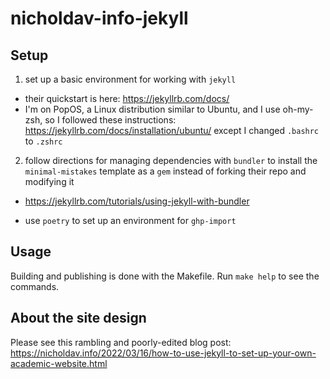 # nicholdav-info-jekyll

## Setup

1. set up a basic environment for working with `jekyll`
  - their quickstart is here: https://jekyllrb.com/docs/
  - I'm on PopOS, a Linux distribution similar to Ubuntu, and I use oh-my-zsh,
    so I followed these instructions: https://jekyllrb.com/docs/installation/ubuntu/
    except I changed `.bashrc` to `.zshrc`
2. follow directions for managing dependencies with `bundler`
  to install the `minimal-mistakes` template as a `gem`
  instead of forking their repo and modifying it
  + https://jekyllrb.com/tutorials/using-jekyll-with-bundler
* use `poetry` to set up an environment for `ghp-import`

## Usage

Building and publishing is done with the Makefile.
Run `make help` to see the commands.

## About the site design

Please see this rambling and poorly-edited blog post:
https://nicholdav.info/2022/03/16/how-to-use-jekyll-to-set-up-your-own-academic-website.html
